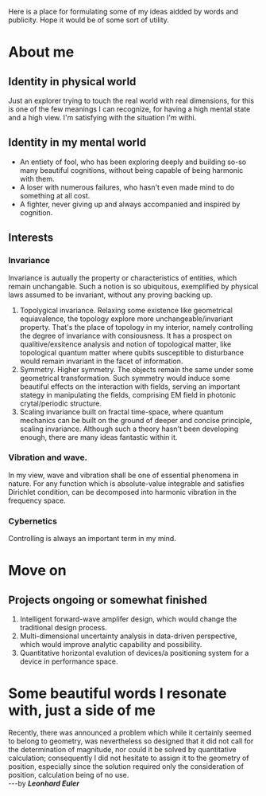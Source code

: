 Here is a place for formulating some of my ideas aidded by words and publicity. Hope it would be of some sort of utility. 

# About me

## Identity in physical world
Just an explorer trying to touch the real world with real dimensions, for this is one of the few meanings I can recognize, for having a high mental state and a high view. I'm satisfying with the situation I'm withi.

## Identity in my mental world 
- An entiety of fool, who has been exploring deeply and building so-so many beautiful cognitions, without being capable of being harmonic with them. 
- A loser with numerous failures, who hasn't even made mind to do something at all cost.
- A fighter, never giving up and always accompanied and inspired by cognition.

## Interests

### Invariance
Invariance is autually the property or characteristics of entities, which remain unchangable. Such a notion is so ubiquitous, exemplified by physical laws assumed to be invariant, without any proving backing up.
1. Topolygical invariance. Relaxing some existence like geometrical equiavalence, the topology explore more unchangeable/invariant property. That's the place of topology in my interior, namely controlling the degree of invariance with consiousness. It has a prospect on qualitive/exsitence analysis and notion of topological matter, like topological quantum matter where qubits susceptible to disturbance would remain invariant in the facet of information.
2. Symmetry. Higher symmetry. The objects remain the same under some geometrical transformation. Such symmetry would induce some beautiful effects on the interaction with fields, serving an important stategy in manipulating the fields, comprising EM field in photonic crytal/periodic structure.
3. Scaling invariance built on fractal time-space, where quantum mechanics can be built on the ground of deeper and concise principle, scaling invariance. Although such a theory hasn't been developing enough, there are many ideas fantastic within it.

### Vibration and wave. 
In my view, wave and vibration shall be one of essential phenomena in nature. For any function which is absolute-value integrable and satisfies Dirichlet condition, can be decomposed into harmonic vibration in the frequency space.

### Cybernetics
Controlling is always an important term in my mind.

# Move on

## Projects ongoing or somewhat finished
1. Intelligent forward-wave amplifer design, which would change the traditional design process.
2. Multi-dimensional uncertainty analysis in data-driven perspective, which would improve analytic capability and possibility.
3. Quantitative horizontal evalution of devices/a positioning system for a device in performance space.


# Some beautiful words I resonate with, just a side of me

Recently, there was announced a problem which while it certainly seemed to belong to geometry, was nevertheless so designed that it did not call for the determination of magnitude, nor could it be solved by quantitative calculation; consequently I did not hesitate to assign it to the geometry of position, especially since the solution required only the consideration of position, calculation being of no use.  
---by **_Leonhard Euler_**
